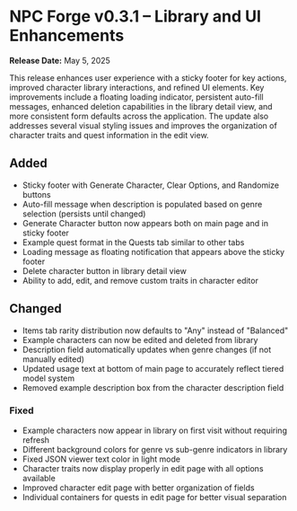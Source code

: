 # NPC Forge v0.3.1 – Library and UI Enhancements

**Release Date:** May 5, 2025

This release enhances user experience with a sticky footer for key actions, improved character library interactions, and refined UI elements. Key improvements include a floating loading indicator, persistent auto-fill messages, enhanced deletion capabilities in the library detail view, and more consistent form defaults across the application. The update also addresses several visual styling issues and improves the organization of character traits and quest information in the edit view.

## Added
- Sticky footer with Generate Character, Clear Options, and Randomize buttons
- Auto-fill message when description is populated based on genre selection (persists until changed)
- Generate Character button now appears both on main page and in sticky footer
- Example quest format in the Quests tab similar to other tabs
- Loading message as floating notification that appears above the sticky footer
- Delete character button in library detail view
- Ability to add, edit, and remove custom traits in character editor

## Changed
- Items tab rarity distribution now defaults to "Any" instead of "Balanced"
- Example characters can now be edited and deleted from library
- Description field automatically updates when genre changes (if not manually edited)
- Updated usage text at bottom of main page to accurately reflect tiered model system
- Removed example description box from the character description field

### Fixed
- Example characters now appear in library on first visit without requiring refresh
- Different background colors for genre vs sub-genre indicators in library
- Fixed JSON viewer text color in light mode
- Character traits now display properly in edit page with all options available
- Improved character edit page with better organization of fields
- Individual containers for quests in edit page for better visual separation
